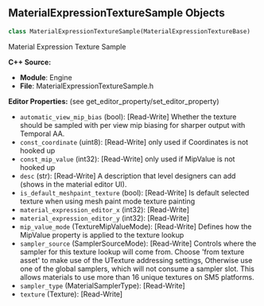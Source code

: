 ## MaterialExpressionTextureSample Objects

```python
class MaterialExpressionTextureSample(MaterialExpressionTextureBase)
```

Material Expression Texture Sample

**C++ Source:**

- **Module**: Engine
- **File**: MaterialExpressionTextureSample.h

**Editor Properties:** (see get_editor_property/set_editor_property)

- ``automatic_view_mip_bias`` (bool):  [Read-Write] Whether the texture should be sampled with per view mip biasing for sharper output with Temporal AA.
- ``const_coordinate`` (uint8):  [Read-Write] only used if Coordinates is not hooked up
- ``const_mip_value`` (int32):  [Read-Write] only used if MipValue is not hooked up
- ``desc`` (str):  [Read-Write] A description that level designers can add (shows in the material editor UI).
- ``is_default_meshpaint_texture`` (bool):  [Read-Write] Is default selected texture when using mesh paint mode texture painting
- ``material_expression_editor_x`` (int32):  [Read-Write]
- ``material_expression_editor_y`` (int32):  [Read-Write]
- ``mip_value_mode`` (TextureMipValueMode):  [Read-Write] Defines how the MipValue property is applied to the texture lookup
- ``sampler_source`` (SamplerSourceMode):  [Read-Write] Controls where the sampler for this texture lookup will come from.
  Choose 'from texture asset' to make use of the UTexture addressing settings,
  Otherwise use one of the global samplers, which will not consume a sampler slot.
  This allows materials to use more than 16 unique textures on SM5 platforms.
- ``sampler_type`` (MaterialSamplerType):  [Read-Write]
- ``texture`` (Texture):  [Read-Write]

<a id="unreal.MaterialExpressionTextureSampleParameter"></a>